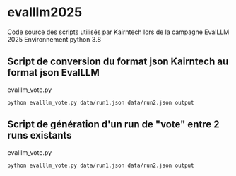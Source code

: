 # evalllm2025
Code source des scripts utilisés par Kairntech lors de la campagne EvalLLM 2025
Environnement python 3.8

## Script de conversion du format json Kairntech au format json EvalLLM
evalllm_vote.py
```
python evalllm_vote.py data/run1.json data/run2.json output
```

## Script de génération d'un run de "vote" entre 2 runs existants
evalllm_vote.py
```
python evalllm_vote.py data/run1.json data/run2.json output
```

